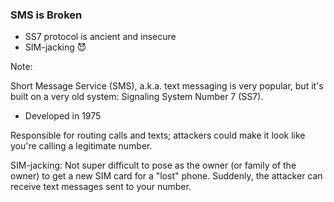 ### SMS is Broken

* <!-- .element: class="fragment" --> SS7 protocol is ancient and insecure
* <!-- .element: class="fragment" --> SIM-jacking 😈

Note:

Short Message Service (SMS), a.k.a. text messaging is very popular, but it's built on a very old system: Signaling System Number 7 (SS7).
- Developed in 1975

Responsible for routing calls and texts; attackers could make it look like you're calling a legitimate number.

SIM-jacking: Not super difficult to pose as the owner (or family of the owner) to get a new SIM card for a "lost" phone. Suddenly, the attacker can receive text messages sent to your number.
